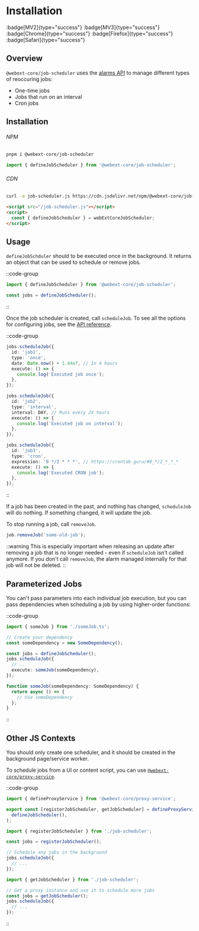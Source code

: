 # Installation

:badge[MV2]{type="success"} :badge[MV3]{type="success"} :badge[Chrome]{type="success"} :badge[Firefox]{type="success"} :badge[Safari]{type="success"}

## Overview

`@webext-core/job-scheduler` uses the [alarms API](https://developer.mozilla.org/en-US/docs/Mozilla/Add-ons/WebExtensions/API/alarms) to manage different types of reoccuring jobs:

- One-time jobs
- Jobs that run on an interval
- Cron jobs

## Installation

###### NPM

```sh
pnpm i @webext-core/job-scheduler
```

```ts
import { defineJobScheduler } from '@webext-core/job-scheduler';
```

###### CDN

```sh
curl -o job-scheduler.js https://cdn.jsdelivr.net/npm/@webext-core/job-scheduler/lib/index.global.js
```

```html
<script src="/job-scheduler.js"></script>
<script>
  const { defineJobScheduler } = webExtCoreJobScheduler;
</script>
```

## Usage

`defineJobSchduler` should to be executed once in the background. It returns an object that can be used to schedule or remove jobs.

::code-group

```ts [background.ts]
import { defineJobScheduler } from '@webext-core/job-scheduler';

const jobs = defineJobScheduler();
```

::

Once the job scheduler is created, call `scheduleJob`. To see all the options for configuring jobs, see the [API reference](/api/job-scheduler).

::code-group
  ```ts [One time]
  jobs.scheduleJob({
    id: 'job1',
    type: 'once',
    date: Date.now() + 1.44e7, // In 4 hours
    execute: () => {
      console.log('Executed job once');
    },
  });
  ```
  ```ts [On an interval]
  jobs.scheduleJob({
    id: 'job2',
    type: 'interval',
    interval: DAY, // Runs every 24 hours
    execute: () => {
      console.log('Executed job on interval');
    },
  });
  ```
  ```ts [CRON]
  jobs.scheduleJob({
    id: 'job3',
    type: 'cron',
    expression: '0 */2 * * *', // https://crontab.guru/#0_*/2_*_*_*
    execute: () => {
      console.log('Executed CRON job');
    },
  });
  ```
::

If a job has been created in the past, and nothing has changed, `scheduleJob` will do nothing. If something changed, it will update the job.

To stop running a job, call `removeJob`.

```ts
job.removeJob('some-old-job');
```

::warning
This is especially important when releasing an update after removing a job that is no longer needed - even if `scheduleJob` isn't called anymore. If you don't call `removeJob`, the alarm managed internally for that job will not be deleted.
::

## Parameterized Jobs

You can't pass parameters into each individual job execution, but you can pass dependencies when scheduling a job by using higher-order functions:

::code-group
  ```ts [background.ts]
  import { someJob } from './someJob.ts';

  // Create your dependency
  const someDependency = new SomeDependency();

  const jobs = defineJobScheduler();
  jobs.scheduleJob({
    // ...
    execute: someJob(someDependency),
  });
  ```
  ```ts [someJob.ts]
  function someJob(someDependency: SomeDependency) {
    return async () => {
      // Use someDependency
    };
  }
  ```
::

## Other JS Contexts

You should only create one scheduler, and it should be created in the background page/service worker.

To schedule jobs from a UI or content script, you can use [`@webext-core/proxy-service`](/guide/proxy-service/).

::code-group
  ```ts [job-scheduler.ts]
  import { defineProxyService } from '@webext-core/proxy-service';

  export const [registerJobScheduler, getJobScheduler] = defineProxyService('JobScheduler', () =>
    defineJobScheduler(),
  );
  ```
  ```ts [background.ts]
  import { registerJobScheduler } from './job-scheduler';

  const jobs = registerJobScheduler();

  // Schedule any jobs in the background
  jobs.scheduleJob({
    // ...
  });
  ```
  ```ts [content-script.ts]
  import { getJobScheduler } from './job-scheduler';

  // Get a proxy instance and use it to schedule more jobs
  const jobs = getJobScheduler();
  jobs.scheduleJob({
    // ...
  });
  ```
::
